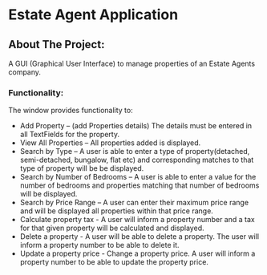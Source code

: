 # Estate Agent Application

## About The Project:
A GUI (Graphical User Interface) to manage properties of an Estate Agents company.

### Functionality:
The window provides functionality to:
* Add Property – (add Properties details) The details must be entered in all TextFields for the property.
* View All Properties – All properties added is displayed.
* Search by Type – A user is able to enter a type of property(detached, semi-detached, bungalow, flat etc) and corresponding matches to that type of property will be be displayed.
* Search by Number of Bedrooms – A user is able to enter a value for the number of bedrooms and properties matching that number of bedrooms will be displayed.
* Search by Price Range – A user can enter their maximum price range and will be displayed all properties within that price range.
* Calculate property tax - A user will inform a property number and a tax for that given property will be calculated and displayed.
* Delete a property - A user will be able to delete a property. The user will inform a property number to be able to delete it. 
* Update a property price - Change a property price. A user will inform a property number to be able to update the property price. 
